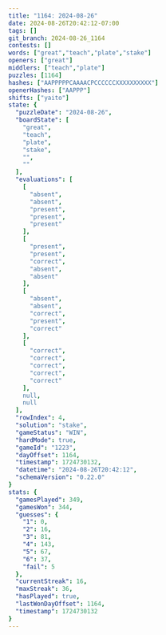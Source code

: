 ```yaml
---
title: "1164: 2024-08-26"
date: 2024-08-26T20:42:12-07:00
tags: []
git_branch: 2024-08-26_1164
contests: []
words: ["great","teach","plate","stake"]
openers: ["great"]
middlers: ["teach","plate"]
puzzles: [1164]
hashes: ["AAPPPPPCAAAACPCCCCCCXXXXXXXXXX"]
openerHashes: ["AAPPP"]
shifts: ["yaito"]
state: {
  "puzzleDate": "2024-08-26",
  "boardState": [
    "great",
    "teach",
    "plate",
    "stake",
    "",
    ""
  ],
  "evaluations": [
    [
      "absent",
      "absent",
      "present",
      "present",
      "present"
    ],
    [
      "present",
      "present",
      "correct",
      "absent",
      "absent"
    ],
    [
      "absent",
      "absent",
      "correct",
      "present",
      "correct"
    ],
    [
      "correct",
      "correct",
      "correct",
      "correct",
      "correct"
    ],
    null,
    null
  ],
  "rowIndex": 4,
  "solution": "stake",
  "gameStatus": "WIN",
  "hardMode": true,
  "gameId": "1223",
  "dayOffset": 1164,
  "timestamp": 1724730132,
  "datetime": "2024-08-26T20:42:12",
  "schemaVersion": "0.22.0"
}
stats: {
  "gamesPlayed": 349,
  "gamesWon": 344,
  "guesses": {
    "1": 0,
    "2": 16,
    "3": 81,
    "4": 143,
    "5": 67,
    "6": 37,
    "fail": 5
  },
  "currentStreak": 16,
  "maxStreak": 36,
  "hasPlayed": true,
  "lastWonDayOffset": 1164,
  "timestamp": 1724730132
}
---
```

<!-- more -->
